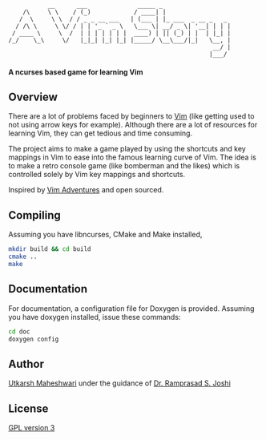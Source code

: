                __      ___              _____ _                   
        /\     \ \    / (_)            / ____| |                  
       /  \     \ \  / / _ _ __ ___   | (___ | |_ ___  _ __ _   _ 
      / /\ \     \ \/ / | | '_ ` _ \   \___ \| __/ _ \| '__| | | |
     / ____ \     \  /  | | | | | | |  ____) | || (_) | |  | |_| |
    /_/    \_\     \/   |_|_| |_| |_| |_____/ \__\___/|_|   \__, |
                                                             __/ |
                                                            |___/

#### A ncurses based game for learning Vim

## Overview
There are a lot of problems faced by beginners to [Vim](http://www.vim.org/)
(like getting used to not using arrow keys for example). Although there are a
lot of resources for learning Vim, they can get tedious and time consuming.  

The project aims to make a game played by using the shortcuts and key mappings
in Vim to ease into the famous learning curve of Vim. The idea is to make a
retro console game (like bomberman and the likes) which is controlled solely
by Vim key mappings and shortcuts.  

Inspired by [Vim Adventures](https://vim-adventures.com/) and open sourced.

## Compiling
Assuming you have libncurses, CMake and Make installed,
```bash
mkdir build && cd build
cmake ..
make
```

## Documentation
For documentation, a configuration file for Doxygen is provided. Assuming you
 have doxygen installed, issue these commands:
```bash
cd doc
doxygen config
```

## Author
[Utkarsh Maheshwari](https://github.com/UtkarshMe) under the guidance of
[Dr. Ramprasad S. Joshi](http://www.bits-pilani.ac.in/goa/rsj/profile)

## License
[GPL version 3](https://github.com/UtkarshMe/a-vim-story/blob/master/LICENSE)
